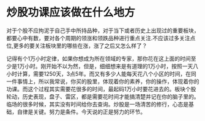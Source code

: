 # 炒股功课应该做在什么地方

对于个股不应拘泥于自己手中所持品种，对于当下或者历史上出现过的重要板块，都要心中有数，要对各个周期的领涨和领跌品种进行重点关注.不应该过多关注点位,更多的要关注板块里的哪些在涨，涨了之后又怎么样了？

记得有个1万小时定律，如果你想成为所在领域的专家，那你花在这上面的时间至少是1万小时。刚开始不以为然，但是，细细想来是有道理的1万小时，按照一天八小时计算，需要1250天，3点5年。而又有多少人能每天花八个小区的时间，在同一件事情上，所以我常说，你买的股里，体现着你的素养，你的操作，体现着你的功课。而这个过程其实需要花很多的时间，最起码1万小时要花进去的。板块个股轮动，历史表现，盘子、雷区，都是需要花时间才能搞清楚并记在你的脑子里的。临场的很多时候，其实没有时间给你去查询。炒股是一场清苦的修行，心态是基础，自律是关键。努力是条件。今天说的正是努力的环节。